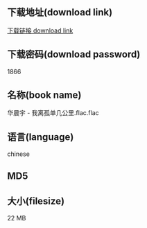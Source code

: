 ## 下载地址(download link)
[下载链接 download link](https://tutu365.netlify.app/?s=%E5%8D%8E%E6%99%A8%E5%AE%87+-+%E6%88%91%E7%A6%BB%E5%AD%A4%E5%8D%95%E5%87%A0%E5%85%AC%E9%87%8C.flac)

## 下载密码(download password)
1866

## 名称(book name)
华晨宇 - 我离孤单几公里.flac.flac

## 语言(language)
chinese

## MD5


## 大小(filesize)
22 MB

